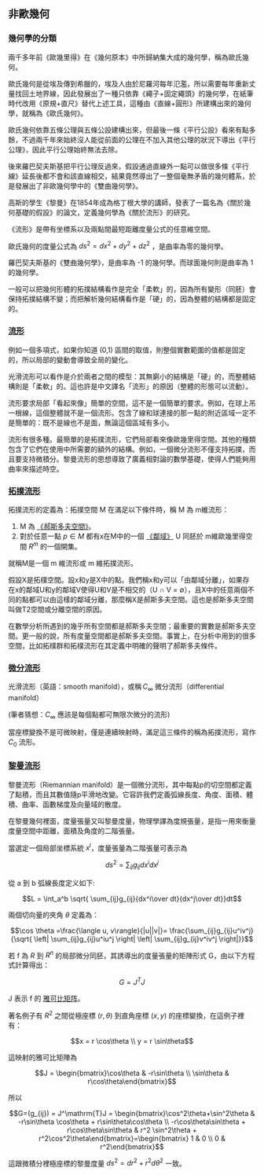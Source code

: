## 非歐幾何

### 幾何學的分類

兩千多年前《歐幾里得》在《幾何原本》中所歸納集大成的幾何學，稱為歐氏幾何。

歐氏幾何是從埃及傳到希臘的，埃及人由於尼羅河每年氾濫，所以需要每年重新丈量找回土地界線，因此發展出了一種只依靠《繩子+固定繩頭》的幾何學，在紙筆時代改用《原規+直尺》替代上述工具，這種由《直線+圓形》所建構出來的幾何學，就稱為《歐氏幾何》。

歐氏幾何依靠五條公理與五條公設建構出來，但最後一條《平行公設》看來有點多餘，不過兩千年來始終沒人能從前面的公理在不加入其他公理的狀況下導出《平行公理》，因此平行公理始終無法去除。

後來羅巴契夫斯基把平行公理反過來，假設通過直線外一點可以做很多條《平行線》延長後都不會和該直線相交，結果竟然導出了一整個毫無矛盾的幾何體系，於是發展出了非歐幾何學中的《雙曲幾何學》。

高斯的學生《黎曼》在1854年成為格丁根大學的講師，發表了一篇名為《關於幾何基礎的假設》的論文，定義幾何學為《關於流形》的研究。

《流形》是帶有坐標系以及兩點間最短距離度量公式的任意維空間。

歐氏幾何的度量公式為 $`ds^2=dx^2+dy^2+dz^2 `$ ，是曲率為零的幾何學。

羅巴契夫斯基的《雙曲幾何學》，是曲率為 -1 的幾何學。而球面幾何則是曲率為 1 的幾何學。

一般可以把幾何形體的拓撲結構看作是完全「柔軟」的，因為所有變形（同胚）會保持拓撲結構不變；而把解析幾何結構看作是「硬」的，因為整體的結構都是固定的。

### [流形](https://zh.wikipedia.org/wiki/%E6%B5%81%E5%BD%A2)

例如一個多項式，如果你知道 (0,1) 區間的取值，則整個實數範圍的值都是固定的，所以局部的變動會導致全局的變化。

光滑流形可以看作是介於兩者之間的模型：其無窮小的結構是「硬」的，而整體結構則是「柔軟」的。這也許是中文譯名「流形」的原因（整體的形態可以流動）。

流形要求局部「看起來像」簡單的空間，這不是一個簡單的要求。例如，在球上吊一根線，這個整體就不是一個流形。包含了線和球連接的那一點的附近區域一定不是簡單的：既不是線也不是面，無論這個區域有多小。

流形有很多種。最簡單的是拓撲流形，它們局部看來像歐幾里得空間。其他的種類包含了它們在使用中所需要的額外的結構。例如，一個微分流形不僅支持拓撲，而且要支持微積分。黎曼流形的思想導致了廣義相對論的數學基礎，使得人們能夠用曲率來描述時空。

### [拓撲流形](https://zh.wikipedia.org/wiki/%E6%8B%93%E6%89%91%E6%B5%81%E5%BD%A2)

拓撲流形的定義為：拓撲空間 M 在滿足以下條件時，稱 M 為 m維流形：

1. M 為 [《郝斯多夫空間》](https://zh.wikipedia.org/wiki/%E8%B1%AA%E6%96%AF%E5%A4%9A%E5%A4%AB%E7%A9%BA%E9%97%B4)。
2. 對於任意一點 $`p\in M`$ 都有x在M中的一個 [《鄰域》](https://zh.wikipedia.org/wiki/%E9%82%BB%E5%9F%9F) U 同胚於 m維歐幾里得空間 $`R^{m}`$ 的一個開集。

就稱M是一個 m 維流形或 m 維拓撲流形。

假設X是拓樸空間。設x和y是X中的點。我們稱x和y可以「由鄰域分離」，如果存在x的鄰域U和y的鄰域V使得U和V是不相交的（U ∩ V = ∅），且X中的任意兩個不同的點都可以由這樣的鄰域分離，那麼稱X是郝斯多夫空間。這也是郝斯多夫空間叫做T2空間或分離空間的原因。

在數學分析所遇到的幾乎所有空間都是郝斯多夫空間；最重要的實數是郝斯多夫空間。更一般的說，所有度量空間都是郝斯多夫空間。事實上，在分析中用到的很多空間，比如拓樸群和拓樸流形在其定義中明確的聲明了郝斯多夫條件。

### [微分流形](https://zh.wikipedia.org/wiki/%E5%BE%AE%E5%88%86%E6%B5%81%E5%BD%A2)

光滑流形（英語：smooth manifold），或稱 $`C_{\infty}`$ 微分流形（differential manifold）

(筆者猜想：$`C_{\infty}`$ 應該是每個點都可無限次微分的流形)

當座標變換不是可微映射，僅是連續映射時，滿足這三條件的稱為拓撲流形，寫作 $`C_0`$ 流形。

### [黎曼流形](https://zh.wikipedia.org/wiki/%E9%BB%8E%E6%9B%BC%E6%B5%81%E5%BD%A2)

黎曼流形（Riemannian manifold）是一個微分流形，其中每點p的切空間都定義了點積，而且其數值隨p平滑地改變。它容許我們定義弧線長度、角度、面積、體積、曲率、函數梯度及向量域的散度。

在黎曼幾何裡面，度量張量又叫黎曼度量，物理學譯為度規張量，是指一用來衡量度量空間中距離，面積及角度的二階張量。

當選定一個局部坐標系統 $`x^i`$，度量張量為二階張量可表示為

```math
ds^2=\sum_{ij}g_{ij}dx^i dx^j
```

從 a 到 b 弧線長度定义如下:

```math
L = \int_a^b \sqrt{ \sum_{ij}g_{ij}{dx^i\over dt}{dx^j\over dt}}dt
```

兩個切向量的夾角  $`\theta`$ 定義為：

```math
\cos \theta =\frac{\langle u, v\rangle}{|u||v|}= \frac{\sum_{ij}g_{ij}u^iv^j}
{\sqrt{ \left| \sum_{ij}g_{ij}u^iu^j \right| \left| \sum_{ij}g_{ij}v^iv^j \right|}}
```

若 f 為 $`R`$ 到 $`R^n`$ 的局部微分同胚，其誘導出的度量張量的矩陣形式 G，由以下方程式計算得出：

```math
G = J^T J
```

J 表示 f 的 [雅可比矩阵](https://zh.wikipedia.org/wiki/%E9%9B%85%E5%8F%AF%E6%AF%94%E7%9F%A9%E9%98%B5)。

著名例子有 $`R^2`$ 之間從極座標 $`(r,\theta)`$ 到直角座標 $`(x,y)`$ 的座標變換，在這例子裡有：

```math
x = r \cos\theta \\
y = r \sin\theta
```

這映射的雅可比矩陣為

```math
J = \begin{bmatrix}\cos\theta & -r\sin\theta \\ \sin\theta & r\cos\theta\end{bmatrix}
```

所以

```math
G=(g_{ij}) = J^\mathrm{T}J
= \begin{bmatrix}\cos^2\theta+\sin^2\theta & -r\sin\theta \cos\theta + r\sin\theta\cos\theta \\ -r\cos\theta\sin\theta + r\cos\theta\sin\theta & r^2 \sin^2\theta + r^2\cos^2\theta\end{bmatrix}=\begin{bmatrix} 1 & 0 \\ 0 & r^2\end{bmatrix}
```

這跟微積分裡極座標的黎曼度量 $`ds^2=dr^2+r^2 d\theta^2`$ 一致。




